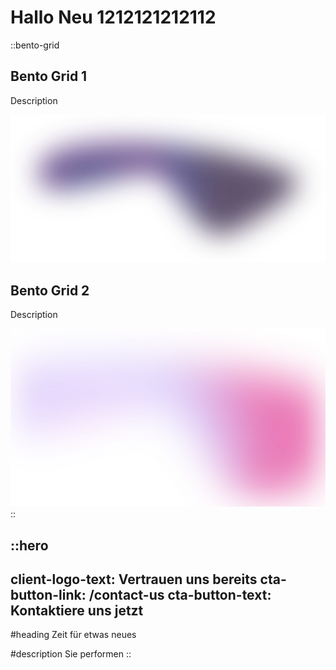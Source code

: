 # Hallo Neu 1212121212112

::bento-grid
## Bento Grid 1

Description

![hero-light.svg](/images/hero-light.svg)

## Bento Grid 2

Description

![hero-light_old.svg](/images/hero-light_old.svg)
::

::hero
---
client-logo-text: Vertrauen uns bereits
cta-button-link: /contact-us
cta-button-text: Kontaktiere uns jetzt
---
#heading
Zeit für etwas neues

#description
Sie performen
::
